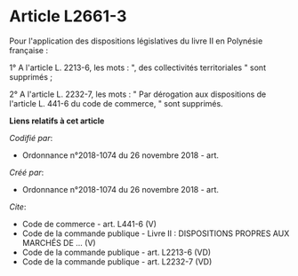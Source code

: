 # Article L2661-3

Pour l'application des dispositions législatives du livre II en Polynésie française : 

1° A l'article L. 2213-6, les mots : ", des collectivités territoriales " sont supprimés ; 

2° A l'article L. 2232-7, les mots : " Par dérogation aux dispositions de l'article L. 441-6 du code de commerce, " sont
supprimés.

**Liens relatifs à cet article**

_Codifié par_:

  - Ordonnance n°2018-1074 du 26 novembre 2018 - art.

_Créé par_:

  - Ordonnance n°2018-1074 du 26 novembre 2018 - art.

_Cite_:

  - Code de commerce - art. L441-6 (V)
  - Code de la commande publique -  Livre II : DISPOSITIONS PROPRES AUX MARCHÉS DE ... (V)
  - Code de la commande publique - art. L2213-6 (VD)
  - Code de la commande publique - art. L2232-7 (VD)

